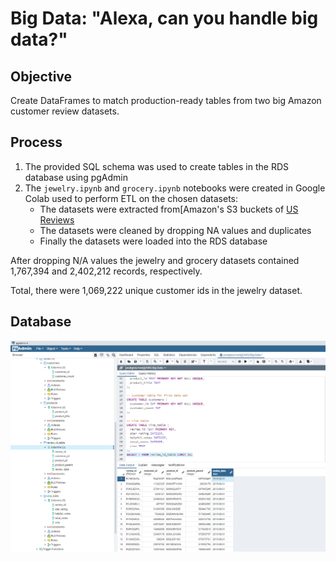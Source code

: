 # Big Data: "Alexa, can you handle big data?"

## Objective
Create DataFrames to match production-ready tables from two big Amazon customer review datasets.

## Process
1. The provided SQL schema was used to create tables in the RDS database using pgAdmin
2. The `jewelry.ipynb` and `grocery.ipynb` notebooks were created in Google Colab used to perform ETL on the chosen datasets:
    * The datasets were extracted from[Amazon's S3 buckets of [US Reviews](https://s3.amazonaws.com/amazon-reviews-pds/tsv/index.txt)
    * The datasets were cleaned by dropping NA values and duplicates
    * Finally the datasets were loaded into the RDS database

After dropping N/A values the jewelry and grocery datasets contained 1,767,394 and 2,402,212 records, respectively.

Total, there were 1,069,222 unique customer ids in the jewelry dataset.

## Database
![Postgres Screenshot](images/postgress_SS.png)